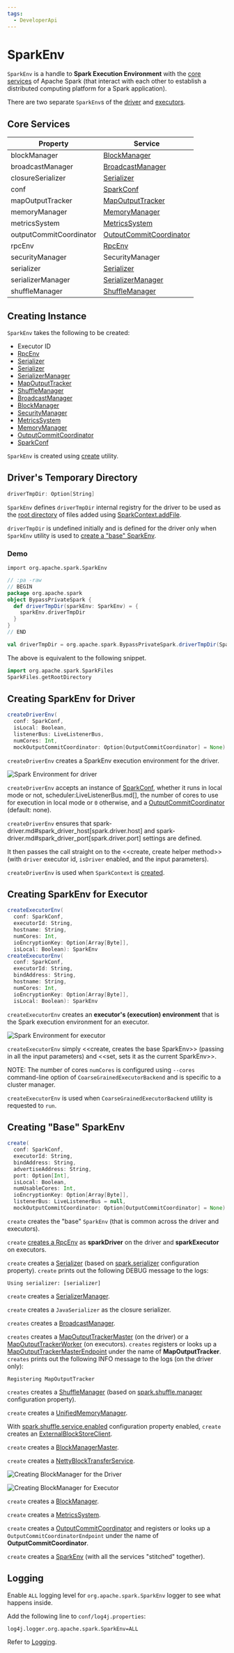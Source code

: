 ```yaml
---
tags:
  - DeveloperApi
---
```


# SparkEnv

`SparkEnv` is a handle to **Spark Execution Environment** with the [core services](#services) of Apache Spark (that interact with each other to establish a distributed computing platform for a Spark application).

There are two separate `SparkEnv`s of the [driver](#createDriverEnv) and [executors](#createExecutorEnv).

## <span id="services"> Core Services

Property | Service
---------|----------
 <span id="blockManager"> blockManager | [BlockManager](storage/BlockManager.md)
 <span id="broadcastManager"> broadcastManager | [BroadcastManager](broadcast-variables/BroadcastManager.md)
 <span id="closureSerializer"> closureSerializer | [Serializer](serializer/Serializer.md)
 <span id="conf"> conf | [SparkConf](SparkConf.md)
 <span id="mapOutputTracker"> mapOutputTracker | [MapOutputTracker](scheduler/MapOutputTracker.md)
 <span id="memoryManager"> memoryManager | [MemoryManager](memory/MemoryManager.md)
 <span id="metricsSystem"> metricsSystem | [MetricsSystem](metrics/MetricsSystem.md)
 <span id="outputCommitCoordinator"> outputCommitCoordinator | [OutputCommitCoordinator](OutputCommitCoordinator.md)
 <span id="rpcEnv"> rpcEnv | [RpcEnv](rpc/RpcEnv.md)
 <span id="securityManager"> securityManager | SecurityManager
 <span id="serializer"> serializer | [Serializer](serializer/Serializer.md)
 <span id="serializerManager"> serializerManager | [SerializerManager](serializer/SerializerManager.md)
 <span id="shuffleManager"> shuffleManager | [ShuffleManager](shuffle/ShuffleManager.md)

## Creating Instance

`SparkEnv` takes the following to be created:

* <span id="executorId"> Executor ID
* [RpcEnv](#rpcEnv)
* [Serializer](#serializer)
* [Serializer](#closureSerializer)
* [SerializerManager](#serializerManager)
* [MapOutputTracker](#mapOutputTracker)
* [ShuffleManager](#shuffleManager)
* [BroadcastManager](#broadcastManager)
* [BlockManager](#blockManager)
* [SecurityManager](#securityManager)
* [MetricsSystem](#metricsSystem)
* [MemoryManager](#memoryManager)
* [OutputCommitCoordinator](#outputCommitCoordinator)
* [SparkConf](#conf)

`SparkEnv` is created using [create](#create) utility.

## <span id="driverTmpDir"> Driver's Temporary Directory

```scala
driverTmpDir: Option[String]
```

`SparkEnv` defines `driverTmpDir` internal registry for the driver to be used as the [root directory](SparkFiles.md#getRootDirectory) of files added using [SparkContext.addFile](SparkContext.md#addFile).

`driverTmpDir` is undefined initially and is defined for the driver only when `SparkEnv` utility is used to [create a "base" SparkEnv](#create).

### <span id="driverTmpDir-demo"> Demo

```text
import org.apache.spark.SparkEnv
```

```scala
// :pa -raw
// BEGIN
package org.apache.spark
object BypassPrivateSpark {
  def driverTmpDir(sparkEnv: SparkEnv) = {
    sparkEnv.driverTmpDir
  }
}
// END
```

```scala
val driverTmpDir = org.apache.spark.BypassPrivateSpark.driverTmpDir(SparkEnv.get).get
```

The above is equivalent to the following snippet.

```scala
import org.apache.spark.SparkFiles
SparkFiles.getRootDirectory
```

## <span id="createDriverEnv"> Creating SparkEnv for Driver

```scala
createDriverEnv(
  conf: SparkConf,
  isLocal: Boolean,
  listenerBus: LiveListenerBus,
  numCores: Int,
  mockOutputCommitCoordinator: Option[OutputCommitCoordinator] = None): SparkEnv
```

`createDriverEnv` creates a SparkEnv execution environment for the driver.

![Spark Environment for driver](images/sparkenv-driver.png)

`createDriverEnv` accepts an instance of [SparkConf](SparkConf.md), whether it runs in local mode or not, scheduler:LiveListenerBus.md[], the number of cores to use for execution in local mode or `0` otherwise, and a [OutputCommitCoordinator](OutputCommitCoordinator.md) (default: none).

`createDriverEnv` ensures that spark-driver.md#spark_driver_host[spark.driver.host] and spark-driver.md#spark_driver_port[spark.driver.port] settings are defined.

It then passes the call straight on to the <<create, create helper method>> (with `driver` executor id, `isDriver` enabled, and the input parameters).

`createDriverEnv` is used when `SparkContext` is [created](SparkContext.md#createSparkEnv).

## <span id="createExecutorEnv"> Creating SparkEnv for Executor

```scala
createExecutorEnv(
  conf: SparkConf,
  executorId: String,
  hostname: String,
  numCores: Int,
  ioEncryptionKey: Option[Array[Byte]],
  isLocal: Boolean): SparkEnv
createExecutorEnv(
  conf: SparkConf,
  executorId: String,
  bindAddress: String,
  hostname: String,
  numCores: Int,
  ioEncryptionKey: Option[Array[Byte]],
  isLocal: Boolean): SparkEnv
```

`createExecutorEnv` creates an **executor's (execution) environment** that is the Spark execution environment for an executor.

![Spark Environment for executor](images/sparkenv-executor.png)

`createExecutorEnv` simply <<create, creates the base SparkEnv>> (passing in all the input parameters) and <<set, sets it as the current SparkEnv>>.

NOTE: The number of cores `numCores` is configured using `--cores` command-line option of `CoarseGrainedExecutorBackend` and is specific to a cluster manager.

`createExecutorEnv` is used when `CoarseGrainedExecutorBackend` utility is requested to `run`.

## <span id="create"> Creating "Base" SparkEnv

```scala
create(
  conf: SparkConf,
  executorId: String,
  bindAddress: String,
  advertiseAddress: String,
  port: Option[Int],
  isLocal: Boolean,
  numUsableCores: Int,
  ioEncryptionKey: Option[Array[Byte]],
  listenerBus: LiveListenerBus = null,
  mockOutputCommitCoordinator: Option[OutputCommitCoordinator] = None): SparkEnv
```

`create` creates the "base" `SparkEnv` (that is common across the driver and executors).

`create` [creates a RpcEnv](rpc/RpcEnv.md#create) as **sparkDriver** on the driver and **sparkExecutor** on executors.

`create` creates a [Serializer](serializer/Serializer.md) (based on [spark.serializer](configuration-properties.md#spark.serializer) configuration property). `create` prints out the following DEBUG message to the logs:

```text
Using serializer: [serializer]
```

`create` creates a [SerializerManager](serializer/SerializerManager.md).

`create` creates a `JavaSerializer` as the closure serializer.

`creates` creates a [BroadcastManager](broadcast-variables/BroadcastManager.md).

`creates` creates a [MapOutputTrackerMaster](scheduler/MapOutputTrackerMaster.md) (on the driver) or a [MapOutputTrackerWorker](scheduler/MapOutputTrackerWorker.md) (on executors). `creates` registers or looks up a [MapOutputTrackerMasterEndpoint](scheduler/MapOutputTrackerMasterEndpoint.md) under the name of **MapOutputTracker**. `creates` prints out the following INFO message to the logs (on the driver only):

```text
Registering MapOutputTracker
```

`creates` creates a [ShuffleManager](shuffle/ShuffleManager.md) (based on [spark.shuffle.manager](configuration-properties.md#spark.shuffle.manager) configuration property).

`create` creates a [UnifiedMemoryManager](memory/UnifiedMemoryManager.md).

With [spark.shuffle.service.enabled](external-shuffle-service/configuration-properties.md#spark.shuffle.service.enabled) configuration property enabled, `create` creates an [ExternalBlockStoreClient](storage/ExternalBlockStoreClient.md).

`create` creates a [BlockManagerMaster](storage/BlockManagerMaster.md).

`create` creates a [NettyBlockTransferService](storage/NettyBlockTransferService.md).

![Creating BlockManager for the Driver](images/core/sparkenv-driver-blockmanager.png)

![Creating BlockManager for Executor](images/core/sparkenv-executor-blockmanager.png)

`create` creates a [BlockManager](storage/BlockManager.md).

`create` creates a [MetricsSystem](metrics/MetricsSystem.md#createMetricsSystem).

`create` creates a [OutputCommitCoordinator](OutputCommitCoordinator.md) and registers or looks up a `OutputCommitCoordinatorEndpoint` under the name of **OutputCommitCoordinator**.

`create` creates a [SparkEnv](#creating-instance) (with all the services "stitched" together).

## Logging

Enable `ALL` logging level for `org.apache.spark.SparkEnv` logger to see what happens inside.

Add the following line to `conf/log4j.properties`:

```text
log4j.logger.org.apache.spark.SparkEnv=ALL
```

Refer to [Logging](spark-logging.md).

